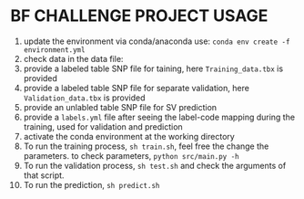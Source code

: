 # BF CHALLENGE PROJECT USAGE

1.  update the environment via conda/anaconda use: `conda env create -f environment.yml`
2.  check data in the data file:
  1.  provide a labeled table SNP file for taining, here `Training_data.tbx` is provided
  2.  provide a labeled table SNP file for separate validation, here `Validation_data.tbx` is provided
  3.  provide an unlabled table SNP file for SV prediction
  4.  provide a `labels.yml` file after seeing the label-code mapping during the training, used for validation and prediction
3.  activate the conda environment at the working directory
4.  To run the training process, `sh train.sh`, feel free the change the parameters. to check parameters, `python src/main.py -h`
5.  To run the validation process, `sh test.sh` and check the arguments of that script.
6.  To run the prediction, `sh predict.sh`
